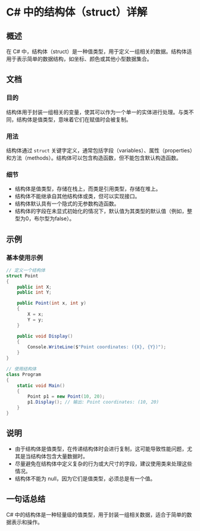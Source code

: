 <!--
Meta Description: # C# 中的结构体（struct）详解 ## 概述 在 C# 中，结构体（struct）是一种值类型，用于定义一组相关的数据。结构体适用于表示简单的数据结构，如坐标、颜色或其他小型数据集合。 ## 文档 ### 目的 结构体用于封装一组相关的变量，使其可以作为一个单一的实体进行处理。与类不同，结构...
Meta Keywords: point, struct, public, int, 结构体是值类型
-->

# C# 中的结构体（struct）详解

## 概述
在 C# 中，结构体（struct）是一种值类型，用于定义一组相关的数据。结构体适用于表示简单的数据结构，如坐标、颜色或其他小型数据集合。

## 文档
### 目的
结构体用于封装一组相关的变量，使其可以作为一个单一的实体进行处理。与类不同，结构体是值类型，意味着它们在赋值时会被复制。

### 用法
结构体通过 `struct` 关键字定义，通常包括字段（variables）、属性（properties）和方法（methods）。结构体可以包含构造函数，但不能包含默认构造函数。

### 细节
- 结构体是值类型，存储在栈上，而类是引用类型，存储在堆上。
- 结构体不能继承自其他结构体或类，但可以实现接口。
- 结构体默认具有一个隐式的无参数构造函数。
- 结构体的字段在未显式初始化的情况下，默认值为其类型的默认值（例如，整型为0，布尔型为false）。

## 示例
### 基本使用示例

```csharp
// 定义一个结构体
struct Point
{
    public int X;
    public int Y;

    public Point(int x, int y)
    {
        X = x;
        Y = y;
    }

    public void Display()
    {
        Console.WriteLine($"Point coordinates: ({X}, {Y})");
    }
}

// 使用结构体
class Program
{
    static void Main()
    {
        Point p1 = new Point(10, 20);
        p1.Display(); // 输出: Point coordinates: (10, 20)
    }
}
```

## 说明
- 由于结构体是值类型，在传递结构体时会进行复制，这可能导致性能问题，尤其是当结构体包含大量数据时。
- 尽量避免在结构体中定义复杂的行为或大尺寸的字段，建议使用类来处理这些情况。
- 结构体不能为 null，因为它们是值类型，必须总是有一个值。

## 一句话总结
C# 中的结构体是一种轻量级的值类型，用于封装一组相关数据，适合于简单的数据表示和操作。